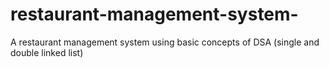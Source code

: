 # restaurant-management-system-
A restaurant management system using basic concepts of DSA (single and double linked list)
